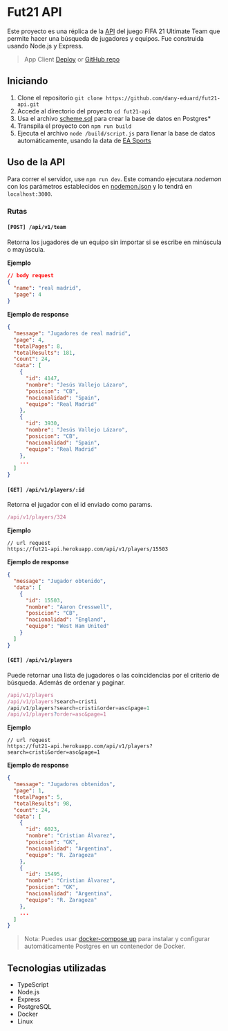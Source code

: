 # Fut21 API

Este proyecto es una réplica de la [API](https://www.easports.com/fifa/ultimate-team/api/fut/item) del juego FIFA 21 Ultimate Team que permite hacer una búsqueda de jugadores y equipos. Fue construida usando Node.js y Express.

> App Client [Deploy](https://dany-eduard.github.io/fut21-app/) or [GitHub repo](https://github.com/dany-eduard/fut21-app)

## Iniciando

1. Clone el repositorio `git clone https://github.com/dany-eduard/fut21-api.git`
2. Accede al directorio del proyecto `cd fut21-api`
3. Usa el archivo [scheme.sql](https://github.com/dany-eduard/fut21-api/blob/main/database/scheme.sql) para crear la base de datos en Postgres\*
4. Transpila el proyecto con `npm run build`
5. Ejecuta el archivo `node /build/script.js` para llenar la base de datos automáticamente, usando la data de [EA Sports](https://www.easports.com/fifa/ultimate-team/api/fut/item)

## Uso de la API

Para correr el servidor, use `npm run dev`. Este comando ejecutara _nodemon_ con los parámetros establecidos en [nodemon.json](https://github.com/dany-eduard/fut21-api/blob/main/nodemon.json) y lo tendrá en `localhost:3000`.

### Rutas

#### **`[POST] /api/v1/team`** 
Retorna los jugadores de un equipo sin importar si se escribe en minúscula o mayúscula.

**Ejemplo**

```json
// body request
{
  "name": "real madrid",
  "page": 4
}
```

**Ejemplo de response**

```json
{
  "message": "Jugadores de real madrid",
  "page": 4,
  "totalPages": 8,
  "totalResults": 181,
  "count": 24,
  "data": [
    {
      "id": 4147,
      "nombre": "Jesús Vallejo Lázaro",
      "posicion": "CB",
      "nacionalidad": "Spain",
      "equipo": "Real Madrid"
    },
    {
      "id": 3930,
      "nombre": "Jesús Vallejo Lázaro",
      "posicion": "CB",
      "nacionalidad": "Spain",
      "equipo": "Real Madrid"
    },
    ...
  ]
}
```

#### **`[GET] /api/v1/players/:id`** 
Retorna el jugador con el id enviado como params.

```js
/api/v1/players/324
```

**Ejemplo**

```nodejs
// url request
https://fut21-api.herokuapp.com/api/v1/players/15503
```

**Ejemplo de response**

```json
{
  "message": "Jugador obtenido",
  "data": [
    {
      "id": 15503,
      "nombre": "Aaron Cresswell",
      "posicion": "CB",
      "nacionalidad": "England",
      "equipo": "West Ham United"
    }
  ]
}
```

#### **`[GET] /api/v1/players`** 
Puede retornar una lista de jugadores o las coincidencias por el criterio de búsqueda. Además de ordenar y paginar.

```js
/api/v1/players
/api/v1/players?search=cristi
/api/v1/players?search=cristi&order=asc&page=1
/api/v1/players?order=asc&page=1
```

**Ejemplo**

```nodejs
// url request
https://fut21-api.herokuapp.com/api/v1/players?search=cristi&order=asc&page=1
```

**Ejemplo de response**

```json
{
  "message": "Jugadores obtenidos",
  "page": 1,
  "totalPages": 5,
  "totalResults": 98,
  "count": 24,
  "data": [
    {
      "id": 6023,
      "nombre": "Cristian Álvarez",
      "posicion": "GK",
      "nacionalidad": "Argentina",
      "equipo": "R. Zaragoza"
    },
    {
      "id": 15495,
      "nombre": "Cristian Álvarez",
      "posicion": "GK",
      "nacionalidad": "Argentina",
      "equipo": "R. Zaragoza"
    },
    ...
  ]
}
```

> Nota: Puedes usar [docker-compose up](https://github.com/dany-eduard/fut21-api/blob/main/docker-compose.yml) para instalar y configurar automáticamente Postgres en un contenedor de Docker.

## Tecnologias utilizadas

- TypeScript
- Node.js
- Express
- PostgreSQL
- Docker
- Linux
